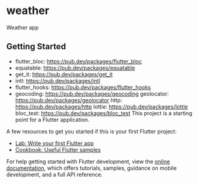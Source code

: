 # weather

Weather app

## Getting Started

- flutter_bloc: https://pub.dev/packages/flutter_bloc
-  equatable: https://pub.dev/packages/equatable
- get_it: https://pub.dev/packages/get_it
- intl: https://pub.dev/packages/intl
- flutter_hooks: https://pub.dev/packages/flutter_hooks
- geocoding: https://pub.dev/packages/geocoding
  geolocator: https://pub.dev/packages/geolocator
  http: https://pub.dev/packages/http
  lottie: https://pub.dev/packages/lottie
  bloc_test: https://pub.dev/packages/bloc_test
This project is a starting point for a Flutter application.

A few resources to get you started if this is your first Flutter project:

- [Lab: Write your first Flutter app](https://docs.flutter.dev/get-started/codelab)
- [Cookbook: Useful Flutter samples](https://docs.flutter.dev/cookbook)

For help getting started with Flutter development, view the
[online documentation](https://docs.flutter.dev/), which offers tutorials,
samples, guidance on mobile development, and a full API reference.
